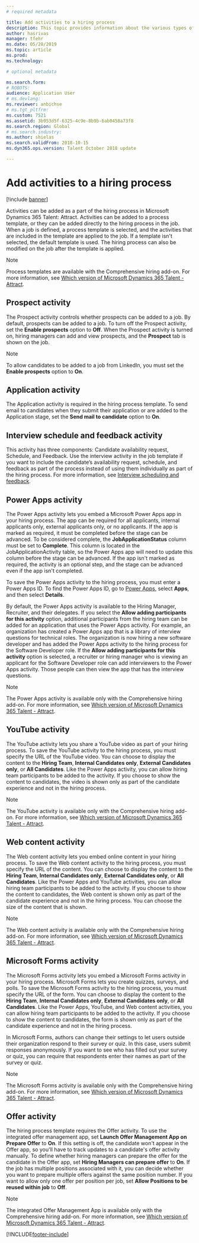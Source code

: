 ```yaml
---
# required metadata

title: Add activities to a hiring process 
description: This topic provides information about the various types of activities you can add to a hiring process in Microsoft Dynamics 365 Talent - Attract.
author: hasrivas
manager: tfehr
ms.date: 05/28/2019
ms.topic: article
ms.prod: 
ms.technology: 

# optional metadata

ms.search.form: 
# ROBOTS: 
audience: Application User
# ms.devlang: 
ms.reviewer: anbichse
# ms.tgt_pltfrm: 
ms.custom: 7521
ms.assetid: 3b953d5f-6325-4c9e-8b9b-6ab0458a73f8
ms.search.region: Global
# ms.search.industry: 
ms.author: shielas
ms.search.validFrom: 2018-10-15
ms.dyn365.ops.version: Talent October 2018 update

---
```


# Add activities to a hiring process

[!include [banner](includes/banner.md)]

Activities can be added as a part of the hiring process in Microsoft Dynamics 365 Talent: Attract. Activities can be added to a process template, or they can be added directly to the hiring process in the job. When a job is defined, a process template is selected, and the activities that are included in the template are applied to the job. If a template isn't selected, the default template is used. The hiring process can also be modified on the job after the template is applied.

> [!NOTE] 
> Process templates are available with the Comprehensive hiring add-on. For more information, see [Which version of Microsoft Dynamics 365 Talent - Attract](./attract-comprehensive-hiring.md).

## Prospect activity

The Prospect activity controls whether prospects can be added to a job. By default, prospects can be added to a job. To turn off the Prospect activity, set the **Enable prospects** option to **Off**. When the Prospect activity is turned on, hiring managers can add and view prospects, and the **Prospect** tab is shown on the job.

> [!NOTE]
> To allow candidates to be added to a job from LinkedIn, you must set the **Enable prospects** option to **On**.

## Application activity

The Application activity is required in the hiring process template. To send email to candidates when they submit their application or are added to the Application stage, set the **Send mail to candidate** option to **On**.

## Interview schedule and feedback activity

This activity has three components: Candidate availability request, Schedule, and Feedback. Use the interview activity in the job template if you want to include the candidate’s availability request, schedule, and feedback as part of the process instead of using them individually as part of the hiring process. For more information, see [Interview scheduling and feedback](interview-scheduling-feedback.md).

## Power Apps activity

The Power Apps activity lets you embed a Microsoft Power Apps app in your hiring process. The app can be required for all applicants, internal applicants only, external applicants only, or no applicants. If the app is marked as required, it must be completed before the stage can be advanced. To be considered complete, the **JobApplicationStatus** column must be set to **Complete**. This column is located in the JobApplicationActivity table, so the Power Apps app will need to update this column before the stage can be advanced. If the app isn't marked as required, the activity is an optional step, and the stage can be advanced even if the app isn't completed.

To save the Power Apps activity to the hiring process, you must enter a Power Apps ID. To find the Power Apps ID, go to [Power Apps](https://web.powerapps.com), select **Apps**, and then select **Details**.

By default, the Power Apps activity is available to the Hiring Manager, Recruiter, and their delegates. If you select the **Allow adding participants for this activity** option, additional participants from the hiring team can be added for an application that uses the Power Apps activity. For example, an organization has created a Power Apps app that is a library of interview questions for technical roles. The organization is now hiring a new software developer and has added the Power Apps activity to the hiring process for the Software Developer role. If the **Allow adding participants for this activity** option is selected, a recruiter or hiring manager who is viewing an applicant for the Software Developer role can add interviewers to the Power Apps activity. Those people can then view the app that has the interview questions.

> [!NOTE]
> The Power Apps activity is available only with the Comprehensive hiring add-on. For more information, see [Which version of Microsoft Dynamics 365 Talent - Attract](./attract-comprehensive-hiring.md).

## YouTube activity

The YouTube activity lets you share a YouTube video as part of your hiring process. To save the YouTube activity to the hiring process, you must specify the URL of the YouTube video. You can choose to display the content to the **Hiring Team**, **Internal Candidates only**, **External Candidates only**, or **All Candidates**. Like the Power Apps activity, you can allow hiring team participants to be added to the activity. If you choose to show the content to candidates, the video is shown only as part of the candidate experience and not in the hiring process.

> [!NOTE]
> The YouTube activity is available only with the Comprehensive hiring add-on. For more information, see [Which version of Microsoft Dynamics 365 Talent - Attract](./attract-comprehensive-hiring.md).

## Web content activity

The Web content activity lets you embed online content in your hiring process. To save the Web content activity to the hiring process, you must specify the URL of the content. You can choose to display the content to the **Hiring Team**, **Internal Candidates only**, **External Candidates only**, or **All Candidates**. Like the Power Apps and YouTube activities, you can allow hiring team participants to be added to the activity. If you choose to show the content to candidates, the Web content is shown only as part of the candidate experience and not in the hiring process. You can choose the size of the content that is shown.

> [!NOTE]
> The Web content activity is available only with the Comprehensive hiring add-on. For more information, see [Which version of Microsoft Dynamics 365 Talent - Attract](./attract-comprehensive-hiring.md).

## Microsoft Forms activity

The Microsoft Forms activity lets you embed a Microsoft Forms activity in your hiring process. Microsoft Forms lets you create quizzes, surveys, and polls. To save the Microsoft Forms activity to the hiring process, you must specify the URL of the form. You can choose to display the content to the **Hiring Team**, **Internal Candidates only**, **External Candidates only**, or **All Candidates**. Like the Power Apps, YouTube, and Web content activities, you can allow hiring team participants to be added to the activity. If you choose to show the content to candidates, the form is shown only as part of the candidate experience and not in the hiring process.

In Microsoft Forms, authors can change their settings to let users outside their organization respond to their survey or quiz. In this case, users submit responses anonymously. If you want to see who has filled out your survey or quiz, you can require that respondents enter their names as part of the survey or quiz.

> [!NOTE]
> The Microsoft Forms activity is available only with the Comprehensive hiring add-on. For more information, see [Which version of Microsoft Dynamics 365 Talent - Attract](./attract-comprehensive-hiring.md).

## Offer activity

The hiring process template requires the Offer activity. To use the integrated offer management app, set **Launch Offer Management App on Prepare Offer** to **On**. If this setting is off, the candidate won't appear in the Offer app, so you'll have to track updates to a candidate's offer activity manually. To define whether hiring managers can prepare the offer for the candidate in the Offer app, set **Hiring Managers can prepare offer** to **On**. If the job has multiple positions associated with it, you can decide whether you want to prepare multiple offers against the same position number. If you want to allow only one offer per position per job, set **Allow Positions to be reused within job** to **Off**.

> [!NOTE]
> The integrated Offer Management App is available only with the Comprehensive hiring add-on. For more information, see [Which version of Microsoft Dynamics 365 Talent - Attract](./attract-comprehensive-hiring.md).




[!INCLUDE[footer-include](../includes/footer-banner.md)]